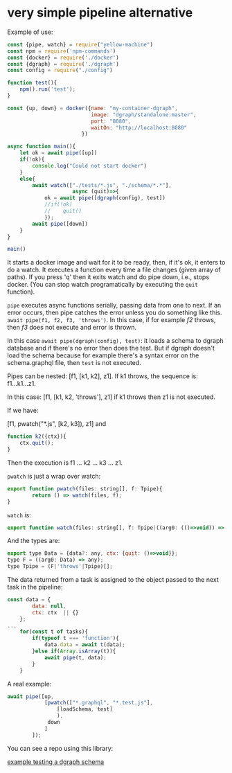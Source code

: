# very simple pipeline alternative

Example of use:

```js
const {pipe, watch} = require("yellow-machine")
const npm = require('npm-commands')
const {docker} = require('./docker')
const {dgraph} = require('./dgraph')
const config = require("./config")

function test(){
    npm().run('test');
}

const {up, down} = docker({name: "my-container-dgraph", 
                           image: "dgraph/standalone:master", 
                           port: "8080", 
                           waitOn: "http://localhost:8080"
                        })

async function main(){
    let ok = await pipe([up])
    if(!ok){
        console.log("Could not start docker")
    }
    else{
        await watch(["./tests/*.js", "./schema/*.*"],  
                     async (quit)=>{
            ok = await pipe([dgraph(config), test]) 
            //if(!ok)   
            //    quit()
            });
        await pipe([down])
    }
}

main()
```

It starts a docker image and wait for it to be ready, then, if it's ok, it enters to do a watch. It executes a function every time a file changes (given array of paths). If you press 'q' then it exits watch and do pipe down, i.e., stops docker. (You can stop watch programatically by executing the `quit` function).

`pipe` executes async functions serially, passing data from one to next. If an error occurs, then pipe catches the error unless you do something like this. `await pipe(f1, f2, f3, 'throws')`. In this case, if for example *f2* throws, then *f3* does not execute and error is thrown.

In this case `await pipe(dgraph(config), test)`: it loads a schema to dgraph database and if there's no error then does the test. But if dgraph doesn't load the schema because for example there's a syntax error on the schema.graphql file, then `test` is not executed.

Pipes can be nested: [f1, [k1, k2], z1]. If k1 throws, the sequence is: f1...k1...z1.

In this case: [f1, [k1, k2, 'throws'], z1] if k1 throws then z1 is not executed.

If we have: 

[f1, pwatch("*.js", [k2, k3]), z1] and

```js
function k2({ctx}){
    ctx.quit();
}
```

Then the execution is f1 ... k2 ... k3 ... z1.

`pwatch` is just a wrap over watch:

```js
export function pwatch(files: string[], f: Tpipe){
        return () => watch(files, f);
}
```

`watch` is:

```js
export function watch(files: string[], f: Tpipe|((arg0: (()=>void)) => void))
```

And the types are:

```js
export type Data = {data?: any, ctx: {quit: ()=>void}};
type F = ((arg0: Data) => any);
type Tpipe = (F|'throws'|Tpipe)[];
```

The data returned from a task is assigned to the object passed to the next task in the pipeline:

```js
const data = {
        data: null,
        ctx: ctx  || {}
    };
...
    for(const t of tasks){
        if(typeof t === 'function'){
            data.data = await t(data);
        }else if(Array.isArray(t)){
            await pipe(t, data);
        }
    }
```

A real example:

```js
await pipe([up, 
            [pwatch(["*.graphql", "*.test.js"], 
                [loadSchema, test]
                ), 
             down
            ]
        ]);
```

You can see a repo using this library:

[example testing a dgraph schema](https://github.com/yellowmachine/example-test-your-dgraph)